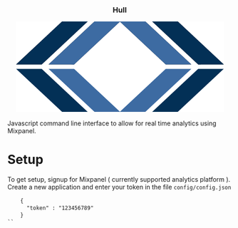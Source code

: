 <h3 align="center">
    Hull
</h3>

<p align="center">
  <img src="resources/logo.png" alt="Hull Logo"/>
</p>

Javascript command line interface to allow for real time analytics using Mixpanel. 
 
Setup
===

To get setup, signup for Mixpanel ( currently supported analytics platform ). Create a new
application and enter your token in the file `config/config.json` 
```
    {
      "token" : "123456789"
    } 
``